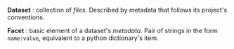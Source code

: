 __Dataset__
: collection of _files_. Described by metadata that follows its project's conventions.

__Facet__
: basic element of a dataset's _metadata_. Pair of strings in the form `name:value`, equivalent to a python dictionary's item.


